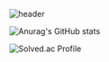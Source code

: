 ![header](https://capsule-render.vercel.app/api?type=waving&color=auto&height=300&section=header&text=Dong-Uri&fontSize=90&fontAlignY=40&theme=flag-india)

![Anurag's GitHub stats](https://github-readme-stats.vercel.app/api?username=Dong-Uri&show_icons=true&theme=flag-india)

![Solved.ac Profile](http://mazassumnida.wtf/api/v2/generate_badge?boj=ldw0318)

